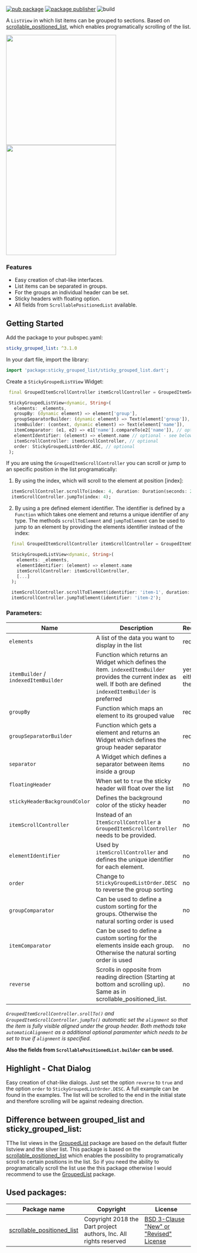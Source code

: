 
[![pub package](https://img.shields.io/pub/v/sticky_grouped_list.svg)](https://pub.dev/packages/sticky_grouped_list)
[![package publisher](https://img.shields.io/pub/publisher/sticky_grouped_list.svg)](https://pub.dev/packages/sticky_grouped_list)
![build](https://github.com/Dimibe/sticky_grouped_list/actions/workflows/main.yaml/badge.svg??branch=main)
 
A `ListView` in which list items can be grouped to sections. Based on [scrollable_positioned_list](https://pub.dev/packages/scrollable_positioned_list), which enables programatically scrolling of the list.

<img src="https://raw.githubusercontent.com/Dimibe/sticky_grouped_list/master/assets/new-screenshot-for-readme.png" width="300"> <img src="https://raw.githubusercontent.com/Dimibe/sticky_grouped_list/master/assets/chat.png" width="300">

### Features
* Easy creation of chat-like interfaces. 
* List items can be separated in groups.
* For the groups an individual header can be set.
* Sticky headers with floating option. 
* All fields from `ScrollablePositionedList` available.

## Getting Started

 Add the package to your pubspec.yaml:

 ```yaml
 sticky_grouped_list: ^3.1.0
 ```
 
 In your dart file, import the library:

 ```Dart
import 'package:sticky_grouped_list/sticky_grouped_list.dart';
 ``` 
 
 Create a `StickyGroupedListView` Widget:
 
 ```Dart
  final GroupedItemScrollController itemScrollController = GroupedItemScrollController();

  StickyGroupedListView<dynamic, String>(
    elements: _elements,
    groupBy: (dynamic element) => element['group'],
    groupSeparatorBuilder: (dynamic element) => Text(element['group']),
    itemBuilder: (context, dynamic element) => Text(element['name']),
    itemComparator: (e1, e2) => e1['name'].compareTo(e2['name']), // optional
    elementIdentifier: (element) => element.name // optional - see below for usage
    itemScrollController: itemScrollController, // optional
    order: StickyGroupedListOrder.ASC, // optional
  );
```

If you are using the `GroupedItemScrollController` you can scroll or jump to an specific position in the list programatically:

1. By using the index, which will scroll to the element at position [index]:
```dart
  itemScrollController.scrollTo(index: 4, duration: Duration(seconds: 2));
  itemScrollController.jumpTo(index: 4);
```

2. By using a pre defined element identifier. The identifier is defined by a `Function` which takes one element and returns a unique identifier of any type.
The methods `scrollToElement` and `jumpToElement` can be used to jump to an element by providing the elements identifier instead of the index: 
```dart
  final GroupedItemScrollController itemScrollController = GroupedItemScrollController();

  StickyGroupedListView<dynamic, String>(
    elements: _elements,
    elementIdentifier: (element) => element.name
    itemScrollController: itemScrollController, 
    [...]
  );

  itemScrollController.scrollToElement(identifier: 'item-1', duration: Duration(seconds: 2));
  itemScrollController.jumpToElement(identifier: 'item-2');
```


### Parameters:
| Name | Description | Required | Default value |
|----|----|----|----|
|`elements`| A list of the data you want to display in the list | required | - |
|`itemBuilder` / `indexedItemBuilder`| Function which returns an Widget which defines the item. `indexedItemBuilder` provides the current index as well. If both are defined `indexedItemBuilder` is preferred| yes, either of them | - |
|`groupBy` |Function which maps an element to its grouped value | required | - |
|`groupSeparatorBuilder`| Function which gets a element and returns an Widget which defines the group header separator | required | - |
|`separator` | A Widget which defines a separator between items inside a group | no | no separator |
| `floatingHeader` | When set to `true` the sticky header will float over the list | no | `false` |
| `stickyHeaderBackgroundColor` | Defines the background color of the sticky header | no | `Color(0xffF7F7F7)` |
|`itemScrollController`| Instead of an `ItemScrollController` a `GroupedItemScrollController` needs to be provided. | no | - |
|`elementIdentifier`| Used by `itemScrollController` and defines the unique identifier for each element. | no | - |
| `order` | Change to `StickyGroupedListOrder.DESC` to reverse the group sorting | no | `StickyGroupedListOrder.ASC` |
| `groupComparator` | Can be used to define a custom sorting for the groups. Otherwise the natural sorting order is used | no | - |
| `itemComparator` | Can be used to define a custom sorting for the elements inside each group. Otherwise the natural sorting order is used | no | - |
|`reverse`| Scrolls in opposite from reading direction (Starting at bottom and scrolling up). Same as in scrollable_positioned_list. | no | false |

*`GroupedItemScrollController.srollTo()` and `GroupedItemScrollController.jumpTo()` automatic set the `alignment` so that the item is fully visible aligned under the group header. Both methods take `automaticAlignment` as a additional optional paramenter which needs to be set to true if `alignment` is specified.*

**Also the fields from `ScrollablePositionedList.builder` can be used.**

## Highlight - Chat Dialog

Easy creation of chat-like dialogs.
Just set the option `reverse` to `true` and the option `order` to `StickyGroupedListOrder.DESC`. A full example can be found in the examples.
The list will be scrolled to the end in the initial state and therefore scrolling will be against redeaing direction. 

## Difference between grouped_list and sticky_grouped_list: 

TThe list views in the [GroupedList](https://pub.dev/packages/grouped_list) package are based on the default flutter listview and the silver list. This package is based on the [scrollable_positioned_list](https://pub.dev/packages/scrollable_positioned_list) which enables the possibility to programatically scroll to certain positions in the list. So if you need the ability to programatically scroll the list use the this package otherwise I would recommend to use the [GroupedList](https://pub.dev/packages/grouped_list) package.


## Used packages: 
| Package name | Copyright | License |
|----|----|----|
|[scrollable_positioned_list](https://pub.dev/packages/scrollable_positioned_list) | Copyright 2018 the Dart project authors, Inc. All rights reserved | [BSD 3-Clause "New" or "Revised" License](https://github.com/Dimibe/sticky_grouped_list/blob/master/LICENSE) |
